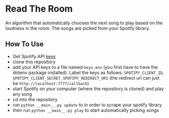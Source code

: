 # Read The Room
An algorithm that automatically chooses the next song to play based on the loudness in the room. The songs are picked from your Spotify library.
## How To Use
- Get Spotify API [keys](https://developer.spotify.com/)
- clone this repository
- add your API keys to a file named `keys.env` (you first have to have the dotenv package installed). Label the keys as follows: `SPOTIPY_CLIENT_ID`, `SPOTIPY_CLIENT_SECRET`, `SPOTIPY_REDIRECT_URI` (the redirect uri can just be `http://localhost:7777/callback`)
- start Spotify on your computer (where the repository is cloned) and play any song
- cd into the repository
- run `python __main__.py update` to in order to scrape your spotify library
- then run `python __main__.py play` to start automatically picking songs
